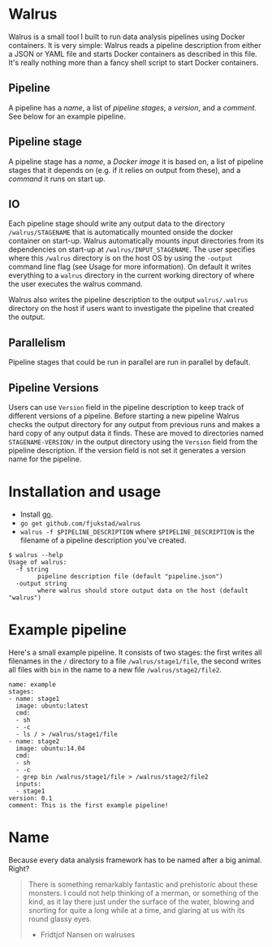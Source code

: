 # Walrus
Walrus is a small tool I built to run data analysis pipelines using Docker
containers. It is very simple: Walrus reads a pipeline description from either a
JSON or YAML file and starts Docker containers as described in this file. It's
really nothing more than a fancy shell script to start Docker containers.




## Pipeline 
A pipeline has a *name*, a list of *pipeline stages*, a *version*, and a
*comment*. See below for an example pipeline. 

## Pipeline stage
A pipeline stage has a *name*, a *Docker image* it is based on, a list of
pipeline stages that it depends on (e.g. if it relies on output from these), and
a *command* it runs on start up. 

## IO
Each pipeline stage should write any output data to the directory
`/walrus/STAGENAME` that is automatically mounted onside the docker container
on start-up. Walrus automatically mounts input directories from its dependencies
on start-up at `/walrus/INPUT_STAGENAME`. The user specifies where this
`/walrus` directory is on the host OS by using the `-output` command line flag
(see Usage for more information).
On default it writes everything to a `walrus` directory in the current working
directory of where the user executes the walrus command. 

Walrus also writes the pipeline description to the output `walrus/.walrus`
directory on the host if users want to investigate the pipeline that created the
output. 

## Parallelism
Pipeline stages that could be run in parallel are run in parallel by default. 

## Pipeline Versions
Users can use `Version` field in the pipeline description to keep track of
different versions of a pipeline. Before starting a new pipeline Walrus checks
the output directory for any output from previous runs and makes a hard copy of
any output data it finds.  These are moved to directories named
`STAGENAME-VERSION/` in the output directory using the `Version` field from the
pipeline description. If the version field is not set it generates a version
name for the pipeline. 

# Installation and usage

- Install [go](http://golang.org). 
- `go get github.com/fjukstad/walrus`
- `walrus -f $PIPELINE_DESCRIPTION` where `$PIPELINE_DESCRIPTION` is the
  filename of a pipeline description you've created.  

```
$ walrus --help
Usage of walrus:
  -f string
    	pipeline description file (default "pipeline.json")
  -output string
    	where walrus should store output data on the host (default "walrus")
```

# Example pipeline
Here's a small example pipeline. It consists of two stages: the first writes all
filenames in the `/` directory to a file `/walrus/stage1/file`, the second writes
all files with `bin` in the name to a new file `/walrus/stage2/file2`. 

```
name: example
stages:
- name: stage1
  image: ubuntu:latest
  cmd:
  - sh
  - -c
  - ls / > /walrus/stage1/file
- name: stage2
  image: ubuntu:14.04
  cmd:
  - sh
  - -c
  - grep bin /walrus/stage1/file > /walrus/stage2/file2
  inputs:
  - stage1
version: 0.1
comment: This is the first example pipeline!
```

# Name
Because every data analysis framework has to be named after a big animal.
Right? 

> There is something remarkably fantastic and prehistoric about these monsters. I could not help thinking of a merman, or something of the kind, as it lay there just under the surface of the water, blowing and snorting for quite a long while at a time, and glaring at us with its round glassy eyes. 
> - Fridtjof Nansen on walruses 
